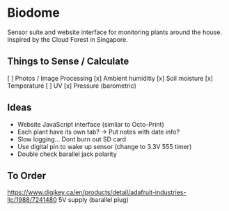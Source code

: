 # Biodome
Sensor suite and website interface for monitoring plants around the house. Inspired by the Cloud Forest in Singapore.  

## Things to Sense / Calculate
[ ] Photos / Image Processing
[x] Ambient humiditiy
[x] Soil moisture
[x] Temperature
[ ] UV
[x] Pressure (barometric)

## Ideas
- Website JavaScript interface (similar to Octo-Print)
- Each plant have its own tab? -> Put notes with date info?
- Slow logging... Dont burn out SD card
- Use digital pin to wake up sensor (change to 3.3V 555 timer)
- Double check barallel jack polarity

## To Order
https://www.digikey.ca/en/products/detail/adafruit-industries-llc/1988/7241480
5V supply (barallel plug)
